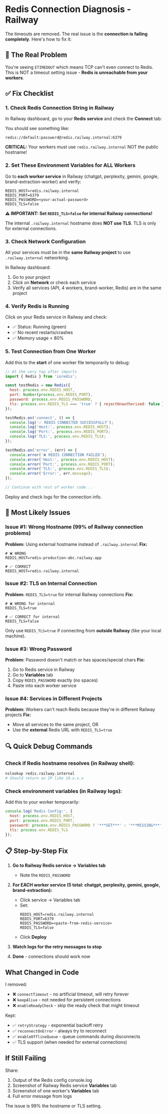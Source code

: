 # Redis Connection Diagnosis - Railway

The timeouts are removed. The real issue is the **connection is failing completely**. Here's how to fix it:

## 🔴 The Real Problem

You're seeing `ETIMEDOUT` which means TCP can't even connect to Redis. This is NOT a timeout setting issue - **Redis is unreachable from your workers**.

## ✅ Fix Checklist

### 1. Check Redis Connection String in Railway

In Railway dashboard, go to your **Redis service** and check the **Connect** tab:

You should see something like:
```
redis://default:password@redis.railway.internal:6379
```

**CRITICAL:** Your workers must use `redis.railway.internal` NOT the public hostname!

### 2. Set These Environment Variables for ALL Workers

Go to **each worker service** in Railway (chatgpt, perplexity, gemini, google, brand-extraction-worker) and verify:

```env
REDIS_HOST=redis.railway.internal
REDIS_PORT=6379
REDIS_PASSWORD=<your-actual-password>
REDIS_TLS=false
```

**⚠️ IMPORTANT: Set `REDIS_TLS=false` for internal Railway connections!**

The internal `.railway.internal` hostname does **NOT use TLS**. TLS is only for external connections.

### 3. Check Network Configuration

All your services must be in the **same Railway project** to use `.railway.internal` networking.

In Railway dashboard:
1. Go to your project
2. Click on **Network** or check each service
3. Verify all services (API, 4 workers, brand-worker, Redis) are in the same project

### 4. Verify Redis is Running

Click on your Redis service in Railway and check:
- ✅ Status: Running (green)
- ✅ No recent restarts/crashes
- ✅ Memory usage < 80%

### 5. Test Connection from One Worker

Add this to the **start** of one worker file temporarily to debug:

```javascript
// At the very top after imports
import { Redis } from 'ioredis';

const testRedis = new Redis({
  host: process.env.REDIS_HOST,
  port: Number(process.env.REDIS_PORT),
  password: process.env.REDIS_PASSWORD,
  tls: process.env.REDIS_TLS === 'true' ? { rejectUnauthorized: false } : undefined,
});

testRedis.on('connect', () => {
  console.log('✅ REDIS CONNECTED SUCCESSFULLY');
  console.log('Host:', process.env.REDIS_HOST);
  console.log('Port:', process.env.REDIS_PORT);
  console.log('TLS:', process.env.REDIS_TLS);
});

testRedis.on('error', (err) => {
  console.error('❌ REDIS CONNECTION FAILED');
  console.error('Host:', process.env.REDIS_HOST);
  console.error('Port:', process.env.REDIS_PORT);
  console.error('TLS:', process.env.REDIS_TLS);
  console.error('Error:', err.message);
});

// Continue with rest of worker code...
```

Deploy and check logs for the connection info.

## 🎯 Most Likely Issues

### Issue #1: Wrong Hostname (99% of Railway connection problems)
**Problem:** Using external hostname instead of `.railway.internal`
**Fix:**
```env
# ❌ WRONG
REDIS_HOST=redis-production-abc.railway.app

# ✅ CORRECT
REDIS_HOST=redis.railway.internal
```

### Issue #2: TLS on Internal Connection
**Problem:** `REDIS_TLS=true` for internal Railway connections
**Fix:**
```env
# ❌ WRONG for internal
REDIS_TLS=true

# ✅ CORRECT for internal
REDIS_TLS=false
```

Only use `REDIS_TLS=true` if connecting from **outside Railway** (like your local machine).

### Issue #3: Wrong Password
**Problem:** Password doesn't match or has spaces/special chars
**Fix:**
1. Go to Redis service in Railway
2. Go to **Variables** tab
3. Copy `REDIS_PASSWORD` exactly (no spaces)
4. Paste into each worker service

### Issue #4: Services in Different Projects
**Problem:** Workers can't reach Redis because they're in different Railway projects
**Fix:**
- Move all services to the same project, OR
- Use the **external** Redis URL with `REDIS_TLS=true`

## 🔍 Quick Debug Commands

### Check if Redis hostname resolves (in Railway shell):
```bash
nslookup redis.railway.internal
# Should return an IP like 10.x.x.x
```

### Check environment variables (in Railway logs):
Add this to your worker temporarily:
```javascript
console.log('Redis Config:', {
  host: process.env.REDIS_HOST,
  port: process.env.REDIS_PORT,
  password: process.env.REDIS_PASSWORD ? '***SET***' : '***MISSING***',
  tls: process.env.REDIS_TLS
});
```

## 📋 Step-by-Step Fix

1. **Go to Railway Redis service → Variables tab**
   - Note the `REDIS_PASSWORD`

2. **For EACH worker service (5 total: chatgpt, perplexity, gemini, google, brand-extraction):**
   - Click service → Variables tab
   - Set:
     ```
     REDIS_HOST=redis.railway.internal
     REDIS_PORT=6379
     REDIS_PASSWORD=<paste-from-redis-service>
     REDIS_TLS=false
     ```
   - Click **Deploy**

3. **Watch logs for the retry messages to stop**

4. **Done** - connections should work now

## What Changed in Code

I removed:
- ❌ `connectTimeout` - no artificial timeout, will retry forever
- ❌ `keepAlive` - not needed for persistent connections
- ❌ `enableReadyCheck` - skip the ready check that might timeout

Kept:
- ✅ `retryStrategy` - exponential backoff retry
- ✅ `reconnectOnError` - always try to reconnect
- ✅ `enableOfflineQueue` - queue commands during disconnects
- ✅ TLS support (when needed for external connections)

## If Still Failing

Share:
1. Output of the Redis config console.log
2. Screenshot of Railway Redis service **Variables** tab
3. Screenshot of one worker's **Variables** tab
4. Full error message from logs

The issue is 99% the hostname or TLS setting.

